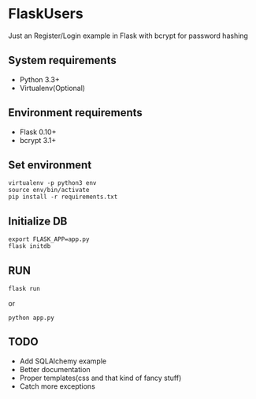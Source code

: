 # FlaskUsers

Just an Register/Login example in Flask with bcrypt for password hashing

## System requirements
* Python 3.3+
* Virtualenv(Optional)

## Environment requirements
* Flask 0.10+
* bcrypt 3.1+

## Set environment
```
virtualenv -p python3 env
source env/bin/activate
pip install -r requirements.txt
```

## Initialize DB
```
export FLASK_APP=app.py
flask initdb
```

## RUN
```
flask run
```
or
```
python app.py
```

## TODO
* Add SQLAlchemy example
* Better documentation
* Proper templates(css and that kind of fancy stuff)
* Catch more exceptions
